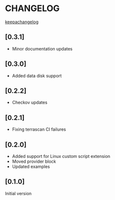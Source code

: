 # CHANGELOG

[keepachangelog](https://keepachangelog.com/en/1.0.0/)

## [0.3.1]
* Minor documentation updates

## [0.3.0]
* Added data disk support

## [0.2.2]
* Checkov updates

## [0.2.1]
* Fixing terrascan CI failures

## [0.2.0]
* Added support for Linux custom script extension
* Moved provider block
* Updated examples

## [0.1.0]
Initial version

